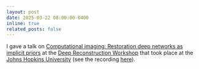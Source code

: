 ```yaml
---
layout: post
date: 2025-03-22 08:00:00-0400
inline: true
related_posts: false
---
```


 I gave a talk on [Computational imaging: Restoration deep networks as implicit priors]() at the [Deep Reconstruction Workshop](https://aiai.jhu.edu/deep_reconstruction_workshop_2025) that took place at the [Johns Hopkins University](https://www.jhu.edu) (see the recording [here](https://www.youtube.com/watch?v=oCoRSC9BMPI)).